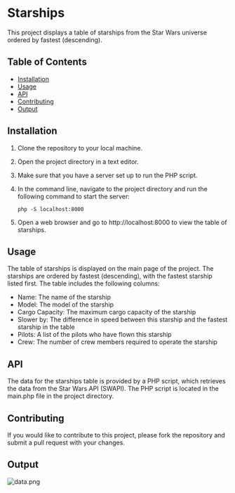 # Starships

This project displays a table of starships from the Star Wars universe ordered by fastest (descending).

## Table of Contents

* [Installation](#installation)
* [Usage](#usage)
* [API](#api)
* [Contributing](#contributing)
* [Output](#output)

## Installation

1. Clone the repository to your local machine.
2. Open the project directory in a text editor.
3. Make sure that you have a server set up to run the PHP script.
4. In the command line, navigate to the project directory and run the following command to start the server:

   ```php -S localhost:8000```

5. Open a web browser and go to http://localhost:8000 to view the table of starships.

## Usage

The table of starships is displayed on the main page of the project. The starships are ordered by fastest (descending), with the fastest starship listed first. The table includes the following columns:

* Name: The name of the starship
* Model: The model of the starship
* Cargo Capacity: The maximum cargo capacity of the starship
* Slower by: The difference in speed between this starship and the fastest starship in the table
* Pilots: A list of the pilots who have flown this starship
* Crew: The number of crew members required to operate the starship

## API

The data for the starships table is provided by a PHP script, which retrieves the data from the Star Wars API (SWAPI). The PHP script is located in the main.php file in the project directory.

## Contributing

If you would like to contribute to this project, please fork the repository and submit a pull request with your changes.

## Output
![data.png](https://drive.google.com/uc?export=view&id=13kFVJXA_QNyTdIWGpph5oVEE8_loY-_V)